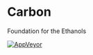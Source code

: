 # Carbon
Foundation for the Ethanols

[![AppVeyor](https://img.shields.io/appveyor/ci/dtcxzyw/Carbon.svg?branch=Initialize&retina=true&svg=true&label=Windows)](https://ci.appveyor.com/project/dtcxzyw/carbon)
